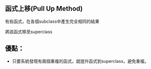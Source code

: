 ## 函式上移(Pull Up Method)

有些函式，在各個subclass中產生完全相同的結果

將該函式移至superclass

## 優點：
* 只要系統發現有兩個重複的函式，就提升函式到superclass，避免重複。




